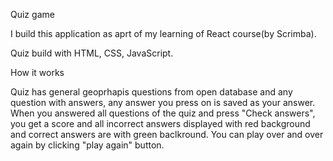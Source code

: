 Quiz game

I build this application as aprt of my learning of React course(by Scrimba).

Quiz build with HTML, CSS, JavaScript.

How it works

Quiz has general geoprhapis questions from open database and any question with answers, any answer you press on is saved as your answer.
When you answered all questions of the quiz and press "Check answers", you get a score and all incorrect answers displayed with red background and correct answers are with green baclkround. You can play over and over again by clicking "play again" button.

